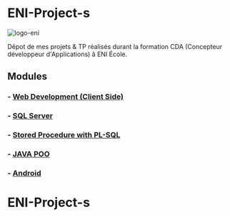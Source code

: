 # ENI-Project-s
![logo-eni](https://pbs.twimg.com/profile_images/790942822853640194/bvZIVYNp_400x400.jpg)

Dêpot de mes projets & TP réalisés durant la formation CDA (Concepteur développeur d'Applications) â ENI École.
## Modules

### - [Web Development (Client Side)](https://github.com/AzzRun/ENI-Project-s/tree/master/Web%20Development%20(Client%20Side))
### - [SQL Server](https://github.com/AzzRun/ENI-Project-s/tree/master/SQL%20Server)
### - [Stored Procedure with PL-SQL](https://github.com/AzzRun/ENI-Project-s/tree/master/Stored%20Procedure%20with%20PL-SQL)
### - [JAVA POO](https://github.com/AzzRun/ENI-Project-s/tree/master/Java%20POO)
### - [Android](https://github.com/AzzRun/ENI-Project-s/tree/master/Android)

# ENI-Project-s
